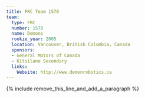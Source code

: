 ```yaml
---
title: FRC Team 1570
team:
  type: FRC
  number: 1570
  name: Demons
  rookie_year: 2005
  location: Vancouver, British Columbia, Canada
  sponsors:
  - General Motors of Canada
  - Kitsilano Secondary
  links:
    Website: http://www.demonrobotics.ca
---
```


{% include remove_this_line_and_add_a_paragraph %}